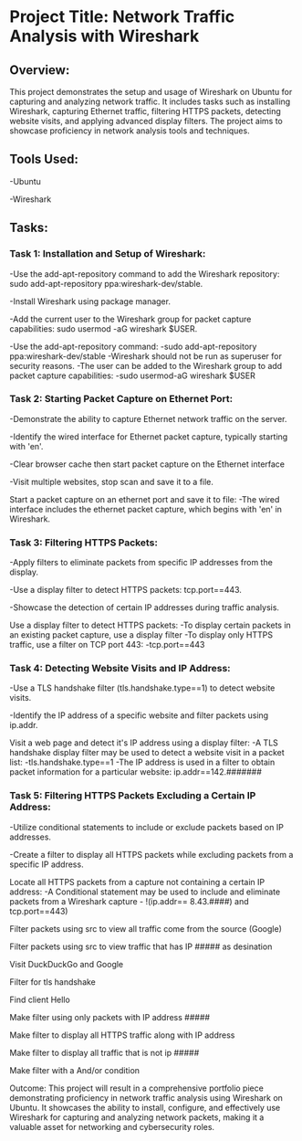 # Project Title: Network Traffic Analysis with Wireshark

## Overview:
This project demonstrates the setup and usage of Wireshark on Ubuntu for capturing and analyzing network traffic. It includes tasks such as installing Wireshark, capturing Ethernet traffic, filtering HTTPS packets, detecting website visits, and applying advanced display filters. The project aims to showcase proficiency in network analysis tools and techniques.

## Tools Used:

-Ubuntu

-Wireshark

## Tasks:

### Task 1: Installation and Setup of Wireshark:

-Use the add-apt-repository command to add the Wireshark repository: sudo add-apt-repository ppa:wireshark-dev/stable.

-Install Wireshark using package manager.

-Add the current user to the Wireshark group for packet capture capabilities: sudo usermod -aG wireshark $USER.

-Use the add-apt-repository command: 
	-sudo add-apt-repository ppa:wireshark-dev/stable
-Wireshark should not be run as superuser for security reasons.
-The user can be added to the Wireshark group to add packet capture capabilities:
	-sudo usermod-aG wireshark $USER

### Task 2: Starting Packet Capture on Ethernet Port:

-Demonstrate the ability to capture Ethernet network traffic on the server.

-Identify the wired interface for Ethernet packet capture, typically starting with 'en'.

-Clear browser cache then start packet capture on the Ethernet interface 

-Visit multiple websites, stop scan and save it to a file.

Start a packet capture on an ethernet port and save it to file:
-The wired interface includes the ethernet packet capture, which begins with 'en' in Wireshark.


### Task 3: Filtering HTTPS Packets:

-Apply filters to eliminate packets from specific IP addresses from the display.

-Use a display filter to detect HTTPS packets: tcp.port==443.

-Showcase the detection of certain IP addresses during traffic analysis.

Use a display filter to detect HTTPS packets:
-To display certain packets in an existing packet capture, use a display filter
-To display only HTTPS traffic, use a filter on TCP port 443: 
	-tcp.port==443

### Task 4: Detecting Website Visits and IP Address:


-Use a TLS handshake filter (tls.handshake.type==1) to detect website visits.

-Identify the IP address of a specific website and filter packets using ip.addr.

Visit a web page and detect it's IP address using a display filter:
-A TLS handshake display filter may be used to detect a website visit in a packet list:
	-tls.handshake.type==1
-The IP address is used in a filter to obtain packet information for a particular website:
	ip.addr==142.####### 

### Task 5: Filtering HTTPS Packets Excluding a Certain IP Address:

-Utilize conditional statements to include or exclude packets based on IP addresses.

-Create a filter to display all HTTPS packets while excluding packets from a specific IP address.

Locate all HTTPS packets from a capture not containing a certain IP address:
-A Conditional statement may be used to include and eliminate packets from a Wireshark capture
	- !(ip.addr== 8.43.####) and tcp.port==443)




Filter packets using src to view all traffic come from the source (Google)

Filter packets using src to view traffic that has IP ##### as desination   

Visit DuckDuckGo and Google

Filter for tls handshake

Find client Hello 

Make filter using only packets with IP address #####


Make filter to display all HTTPS traffic along with IP address 


Make filter to display all traffic that is not ip #####

Make filter with a And/or condition






Outcome:
This project will result in a comprehensive portfolio piece demonstrating proficiency in network traffic analysis using Wireshark on Ubuntu. It showcases the ability to install, configure, and effectively use Wireshark for capturing and analyzing network packets, making it a valuable asset for networking and cybersecurity roles.








 




